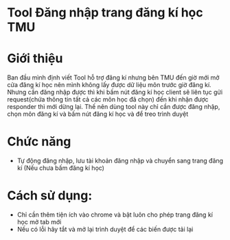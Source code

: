 # Tool Đăng nhập trang đăng kí học TMU
# Giới thiệu
Ban đầu mình định viết Tool hỗ trợ đăng kí nhưng bên TMU đến giờ mới mở cửa đăng kí học nên mình không lấy được dữ liệu môn trước giờ đăng kí.
Nhưng cần đăng nhập được thì khi bấm nút đăng kí học client sẽ liên tục gửi request(chứa thông tin tất cả các môn học đã chọn) đến khi nhận được responder thì mới dừng lại.
Thế nên dùng tool này chỉ cần được đăng nhập, chọn môn đăng kí và bấm nút đăng kí học và để treo trình duyệt 

# Chức năng
  - Tự động đăng nhập, lưu tài khoản đăng nhập và chuyển sang trang đăng kí (Nếu chưa bấm đăng kí học)
# Cách sử dụng:
 - Chỉ cần thêm tiện ích vào chrome và bật luôn cho phép trang đăng kí học mở tab mới
 - Nếu có lỗi hãy tắt và mở lại trình duyệt để các biến được tải lại
